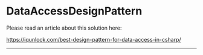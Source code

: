 # DataAccessDesignPattern

Please read an article about this solution here:

https://iqunlock.com/best-design-pattern-for-data-access-in-csharp/

----------------------------------------------